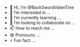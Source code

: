 - 👋 Hi, I’m @BackSwordValenTine
- 👀 I’m interested in ...
- 🌱 I’m currently learning ...
- 💞️ I’m looking to collaborate on ...
- 📫 How to reach me ...
- 😄 Pronouns: ...
- ⚡ Fun fact: ...

<!---
BackSwordValenTine/BackSwordValenTine is a ✨ special ✨ repository because its `README.md` (this file) appears on your GitHub profile.
You can click the Preview link to take a look at your changes.
--->
